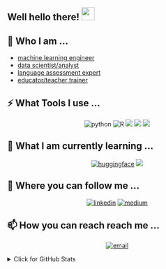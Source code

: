 ## Well hello there! <img src="https://raw.githubusercontent.com/aemmadi/aemmadi/master/wave.gif" width="30px">

## 🤔 Who I am ...
- [machine learning engineer](https://github.com/educatorsRlearners/book-maturity/blob/master/readme.md)
- [data scientist/analyst](https://github.com/educatorsRlearners/podrevday/blob/master/README.md)
- [language assessment expert](https://www.britishcouncil.cn/en/exams/EAAST/event1)
- [educator/teacher trainer](https://www.britishcouncil.cn/en/EAAST/clients#:~:text=%E2%80%9CEvan%20was%20definitely,British%20Council%2C%20Indonesia) 


## ⚡ What Tools I use ...

<p align="center">
  <img src="https://img.icons8.com/color/48/000000/python--v1.png" alt='python'/>
  <img src="https://img.icons8.com/external-becris-flat-becris/48/000000/external-r-data-science-becris-flat-becris.png" alt="R"/>
  <img src="https://img.icons8.com/color/48/000000/linux--v1.png"/>
  <img src="https://img.icons8.com/color/48/000000/git.png"/>
  <img src='https://cdn.icon-icons.com/icons2/2107/PNG/48/file_type_vscode_icon_130084.png'/>
</p>

## 🌱 What I am currently learning ...
<p align="center">
  <a href="https://huggingface.co/Evan"><img src='https://huggingface.co/front/assets/huggingface_logo-noborder.svg' alt="huggingface"/></a>
  <img src='https://cdn.icon-icons.com/icons2/2699/PNG/96/amazon_aws_logo_icon_170593.png'/>
</p>

## 🔔 Where you can follow me ... 

<p align="center">
  <a href="https://www.linkedin.com/in/evansimpson1/"><img src="https://img.icons8.com/color/48/000000/linkedin.png" alt="linkedin"/></a>
  <a href="https://medium.com/@pevansimpson"><img src="https://img.icons8.com/color/48/000000/medium-logo.png" alt="medium"/></a>
</p>

## 📫 How you can reach reach me ... 
<p align="center">
  <a href="mailto:p.evansimpson@gmail.com"><img src="https://img.icons8.com/color/48/000000/gmail.png" alt="email"/></a>
</p>


<details>
<summary>Click for GitHub Stats</summary>
<p align="center">

![Github Stats](https://github-readme-stats.vercel.app/api?username=educatorsRlearners&count_private=true&show_icons=true&include_all_commits=true)

![Top Langs](https://github-readme-stats.vercel.app/api/top-langs/?username=educatorsRlearners&hide=TeX&layout=compact)

![Visitor Badge](https://visitor-badge.laobi.icu/badge?page_id=educatorsRlearners.educatorsRlearners)
</p>
</details>


<!--
**educatorsRlearners/educatorsRlearners** is a ✨ _special_ ✨ repository because its `README.md` (this file) appears on your GitHub profile.

Here are some ideas to get you started:

- 🔭 I’m currently working on ...
- 🌱 I’m currently learning ...
- 👯 I’m looking to collaborate on ...
- 🤔 I’m looking for help with ...
- 💬 Ask me about ...
- 📫 How to reach me: ...
- 😄 Pronouns: ...
- ⚡ Fun fact: ...
-->
